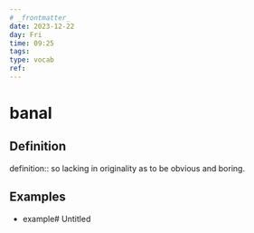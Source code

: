 ```yaml
---
# _frontmatter_
date: 2023-12-22
day: Fri
time: 09:25
tags:
type: vocab
ref: 
---
```

# banal
## Definition
definition:: so lacking in originality as to be obvious and boring.

## Examples
- example# Untitled

